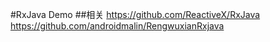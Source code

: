 #RxJava Demo
##相关
https://github.com/ReactiveX/RxJava
https://github.com/androidmalin/RengwuxianRxjava